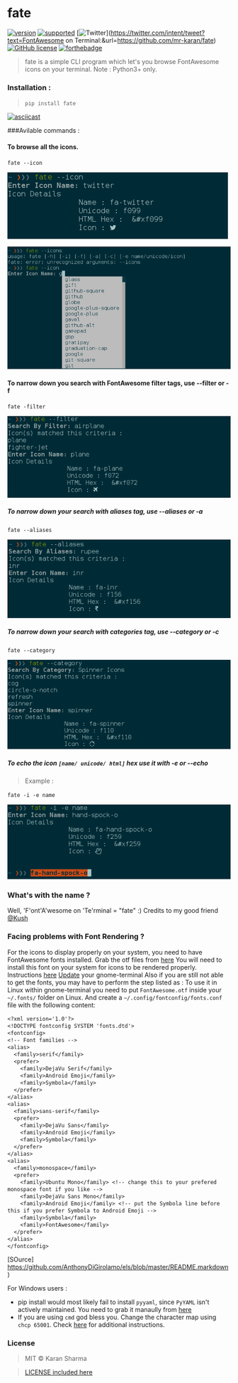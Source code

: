 # fate
[![version](https://img.shields.io/pypi/v/fate.svg)](https://pypi.python.org/pypi/fate/)
[![supported](https://img.shields.io/pypi/pyversions/fate.svg)](https://pypi.python.org/pypi/fate/)
[![Twitter](https://img.shields.io/twitter/url/https/pypi.python.org/pypi/fate.svg?style=social?style=flat-square)](https://twitter.com/intent/tweet?text=FontAwesome on Terminal:&url=https://github.com/mr-karan/fate)
[![GitHub license](https://img.shields.io/badge/license-MIT-blue.svg)](https://raw.githubusercontent.com/mr-karan/fate/master/LICENSE)
[![forthebadge](http://forthebadge.com/images/badges/built-with-love.svg)](http://forthebadge.com)
>fate is a simple CLI program which let's you browse FontAwesome icons on your terminal. 
Note : Python3+ only.

### Installation : 

> `pip install fate`

[![asciicast](https://asciinema.org/a/35509.png)](https://asciinema.org/a/35509)

###Avilable commands : 
#### To browse all the icons.

`fate --icon `

![icon](screenshots/icon.png)

![icon](screenshots/auto.png)

#### To narrow down you search with FontAwesome filter tags, use --filter or -f
`fate -filter`

![icon](screenshots/filter.png)
##### To narrow down your search with aliases tag, use --aliases or -a
`fate --aliases`

![icon](screenshots/aliases.png)
##### To narrow down your search with categories tag, use --category or -c
`fate --category`

![icon](screenshots/category.png)
##### To echo the icon `[name/ unicode/ html]` hex use it with -e or --echo

> Example : 

`fate -i -e name`

![icon](screenshots/echo.png)

### What's with the name ? 

Well, 'F'ont'A'wesome on 'Te'rminal = "fate" :)
Credits to my good friend [@Kush](https://twitter.com/BurstDragon)

### Facing problems with Font Rendering ?
For the icons to display properly on your system, you need to have FontAwesome fonts installed.
Grab the otf files from [here](https://fortawesome.github.io/Font-Awesome/)
You will need to install this font on your system for icons to be rendered properly.
Instructions [here](http://askubuntu.com/questions/191778/how-to-install-many-font-files-fast-and-easy)
[Update](http://askubuntu.com/questions/605986/how-can-i-upgrade-gnome-terminal-on-ubuntu-14-04-lts) your gnome-terminal
Also if you are still not able to get the fonts, you may have to perform the step listed as : 
To use it in Linux within gnome-terminal you need to put `FontAwesome.otf`
inside your `~/.fonts/` folder on Linux. And create a
`~/.config/fontconfig/fonts.conf` file with the following content:

    <?xml version='1.0'?>
    <!DOCTYPE fontconfig SYSTEM 'fonts.dtd'>
    <fontconfig>
    <!-- Font families -->
    <alias>
      <family>serif</family>
      <prefer>
        <family>DejaVu Serif</family>
        <family>Android Emoji</family>
        <family>Symbola</family>
      </prefer>
    </alias>
    <alias>
      <family>sans-serif</family>
      <prefer>
        <family>DejaVu Sans</family>
        <family>Android Emoji</family>
        <family>Symbola</family>
      </prefer>
    </alias>
    <alias>
      <family>monospace</family>
      <prefer>
        <family>Ubuntu Mono</family> <!-- change this to your prefered monospace font if you like -->
        <family>DejaVu Sans Mono</family>
        <family>Android Emoji</family> <!-- put the Symbola line before this if you prefer Symbola to Android Emoji -->
        <family>Symbola</family>
        <family>FontAwesome</family>
      </prefer>
    </alias>
    </fontconfig>
[SOurce] https://github.com/AnthonyDiGirolamo/els/blob/master/README.markdown)

For Windows users : 
 - pip install would most likely fail to install `pyyaml`, since `PyYAML` isn't actively maintained. You need to grab it manaully from [here](http://www.lfd.uci.edu/~gohlke/pythonlibs/#pyyaml)
 - If you are using `cmd` god bless you. Change the character map using `chcp 65001`. Check [here](http://stackoverflow.com/questions/14109024/how-to-make-unicode-charset-in-cmd-exe-by-default) for additional instructions.

### License
> MIT © Karan Sharma 

> [LICENSE included here](LICENSE)

